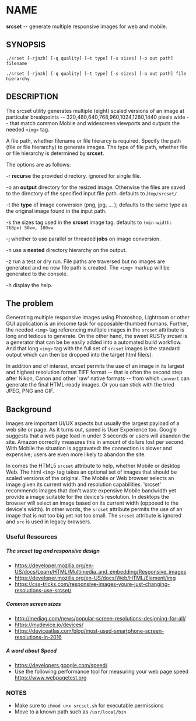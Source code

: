 # NAME

**srcset** -- generate multiple responsive images for web and mobile.

## SYNOPSIS

`./srset [-rjnzh] [-q quality] [—t type] [-s sizes] [-o out path] filename`

`./srset [-rjnzh] [-q quality] [—t type] [-s sizes] [-o out path] file hierarchy`

## DESCRIPTION

The srcset utility generates multiple (eight) scaled versions of an image at particular breakpoints -- 320,480,640,768,960,1024,1280,1440 pixels wide -- that match common Mobile and widescreen viewports and outputs the needed `<img>` tag.

A file path, whether filename or file hierarcy is required. Specify the path (file or file hierarchy) to generate images. The type of file path, whether file or file hierarchy is determined by **srcset**.

The options are as follows:

-r  **recurse** the provided directory. ignored for single file.

-o  an **output** directory for the resized image. Otherwise the files are saved to the directory of the specified input file path. defaults to /`tmp/srcset/`

-t  the **type** of image conversion (png, jpg, ... ); defaults to the same type as the original image found in the input path.

-s  the sizes tag used in the **srcset** image tag. defaults to `(min-width: 768px) 50vw, 100vw`

-j  whether to use parallel or threaded **jobs** on image conversion.

-n  use a **nested** directory hierarchy on the output.

-z  run a test or dry run. File paths are traversed but no images are generated and no new file path is created. The `<img>` markup will be generated to the console.

-h   display the help.

## The problem

Generating multiple responsive images using Photoshop, Lightroom or other GUI application is an irksome task for opposable-thumbed humans. Further, the needed `<img>` tag referencing multiple images in the `srcset` attribute is long and tedious to generate. On the other hand, the sweet RUSTy *srcset* is a generator that can be be easily added into a automated build workflow. And that long `<img>` tag with the full set of `srcset` images is the standard output which can then be dropped into the target html file(s).

In addition and of interest, *srcset* permits the use of an image in its largest and highest resolution format TIFF format -- that is often the second step after Nikon, Canon and other 'raw' native formats -- from which `convert` can generate the final HTML-ready images. Or you can stick with the tried JPEG, PNG and GIF.

## Background

Images are important UI/UX aspects but usually the largest payload of a web site or page. As it turns out, speed is User Experience too. Google suggests that a web page load in under 3 seconds or users will abandon the site. Amazon correctly measures this in amount of dollars lost per second. With Mobile the situation is aggravated: the connection is slower and expensive; users are even more likely to abandon the site.

In comes the HTML5 `srcset` attribute to help, whether Mobile or desktop Web. The html `<img>` tag takes an optional set of images that should be scaled versions of the original. The Mobile or Web browser selects an image given its current width and resolution capabilities. 'srcset' recommends images that don't waste expensive Mobile bandwidth yet provide a image suitable for the device's resolution. In desktops the browser will select an image based on its current width (opposed to the device's width). In other words, the `srcset` attribute permits the use of an image that is not too big yet not too small. The `srcset` attribute is ignored and `src` is used in legacy browsers.


### Useful Resources

##### The srcset tag and responsive design

- https://developer.mozilla.org/en-US/docs/Learn/HTML/Multimedia_and_embedding/Responsive_images
- https://developer.mozilla.org/en-US/docs/Web/HTML/Element/img
- https://css-tricks.com/responsive-images-youre-just-changing-resolutions-use-srcset/

##### Common screen sizes

- http://mediag.com/news/popular-screen-resolutions-designing-for-all/
- https://mydevice.io/devices/
- https://deviceatlas.com/blog/most-used-smartphone-screen-resolutions-in-2016

##### A word about Speed

- https://developers.google.com/speed/
- Use the following performance tool for measuring your web page speed https://www.webpagetest.org

### NOTES

- Make sure to `chmod u+x srcset.sh` for executable permissions
- Move to a known path such as `/usr/local/bin`
